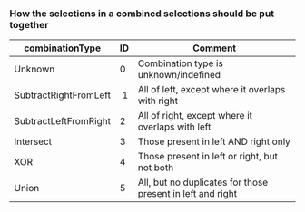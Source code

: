
### How the selections in a combined selections should be put together

| combinationType | ID | Comment |
|---|---|---|
| Unknown | 0 | Combination type is unknown/indefined |
| SubtractRightFromLeft |  1 | All of left, except where it overlaps with right |
| SubtractLeftFromRight | 2 | All of right, except where it overlaps with left |
| Intersect | 3 | Those present in left AND right only |
| XOR | 4 | Those present in left or right, but not both |
| Union | 5 | All, but no duplicates for those present in left and right |
